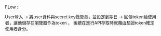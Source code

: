 

FLow :

User登入 -> 將user資料與secret key做簽章，並設定到期日 -> 回傳token給使用者，讓他儲存在瀏覽器作為token ， 後續在進行API存取時就藉由驗證token確定使用者身分。
